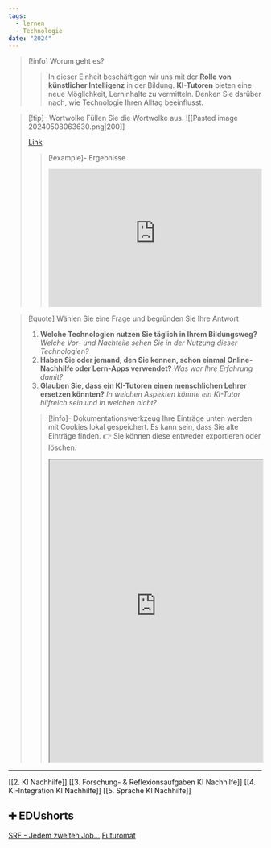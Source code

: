 ```yaml
---
tags:
  - lernen
  - Technologie
date: "2024"
---
```

>[!info] Worum geht es? 
>> In dieser Einheit beschäftigen wir uns mit der **Rolle von künstlicher Intelligenz** in der Bildung. **KI-Tutoren** bieten eine neue Möglichkeit, Lerninhalte zu vermitteln. Denken Sie darüber nach, wie Technologie Ihren Alltag beeinflusst.

>[!tip]- Wortwolke
>Füllen Sie die Wortwolke aus.
>![[Pasted image 20240508063630.png|200]]
>
>[Link](https://www.menti.com/alsrwdecgdc3)
>>[!example]- Ergebnisse
>><div style='position: relative; padding-bottom: 56.25%; padding-top: 35px; height: 0; overflow: hidden;'><iframe sandbox='allow-scripts allow-same-origin allow-presentation' allowfullscreen='true' allowtransparency='true' frameborder='0' height='315' src='https://www.mentimeter.com/app/presentation/alv4xynedt8y4da9w8mwr2mv2541dksc/embed' style='position: absolute; top: 0; left: 0; width: 100%; height: 100%;' width='420'></iframe></div>


>[!quote] Wählen Sie eine Frage und begründen Sie Ihre Antwort
>1. **Welche Technologien nutzen Sie täglich in Ihrem Bildungsweg?** _Welche Vor- und Nachteile sehen Sie in der Nutzung dieser Technologien?_
>2. **Haben Sie oder jemand, den Sie kennen, schon einmal Online-Nachhilfe oder Lern-Apps verwendet?** _Was war Ihre Erfahrung damit?_
>3. **Glauben Sie, dass ein KI-Tutoren einen menschlichen Lehrer ersetzen könnten?** _In welchen Aspekten könnte ein KI-Tutor hilfreich sein und in welchen nicht?_
>   
>>[!info]- Dokumentationswerkzeug 
>Ihre Einträge unten werden mit Cookies lokal gespeichert. Es kann sein, dass Sie alte Einträge finden. 
>>👉 Sie können diese entweder exportieren oder löschen.
>><iframe width="100%" height="600" src="https://app.Lumi.education/run/rdWSOq" allowfullscreen allow="geolocation *; autoplay; encrypted-media"></iframe>


---

[[2. KI Nachhilfe]]
[[3. Forschung- & Reflexionsaufgaben KI Nachhilfe]]
[[4. KI-Integration KI Nachhilfe]]
[[5. Sprache KI Nachhilfe]]

## ➕ EDUshorts
[SRF - Jedem zweiten Job...](https://www.srf.ch/news/wirtschaft/in-jedem-zweiten-job-wird-der-mensch-ueberfluessig)
[Futuromat](https://job-futuromat.iab.de/)
